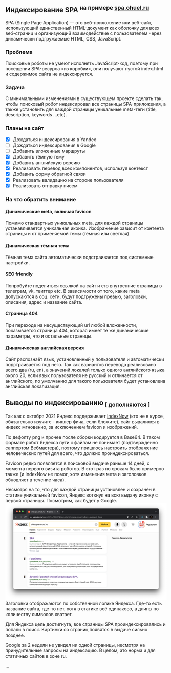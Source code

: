 ## Индексирование SPA <sup>на примере [spa.ohuel.ru](https://spa.ohuel.ru)</sup>

SPA (Single Page Application) — это веб-приложение или веб-сайт, использующий единственный HTML-документ как оболочку для всех веб-страниц и организующий взаимодействие с пользователем через динамически подгружаемые HTML, CSS, JavaScript.

### Проблема
Поисковые роботы не умеют исполнять JavaScript-код, поэтому при посещении SPA-ресурса «из коробки», они получают пустой index.html и содержимое сайта не индексируется.

### Задача
С минимальными изменениями в существующем проекте сделать так, чтобы поисковый робот индексировал все страницы SPA-приложения, а также установить для каждой страницы уникальные meta-теги (title, description, keywords ...etc).

### Планы на сайт

- [x] Дождаться индексирования в Yandex
- [ ] Дождаться индексирования в Google
- [ ] Добавить вложенные маршруты
- [x] Добавить тёмную тему
- [x] Добавить английскую версию
- [x] Реализовать перевод всех компонентов, используя контекст
- [x] Добавить форму обратной связи
- [x] Реализовать валидацию на стороне пользователя
- [x] Реализовать отправку писем

### На что обратить внимание

#### Динамические meta, включая favicon
Помимо стандартных уникальных meta, для каждой страницы устанавливается уникальная иконка. Изображение зависит от контента страницы и от применяемой темы (тёмная или светлая)

#### Динамическая тёмная тема
Тёмная тема сайта автоматически подстраивается под системные настройки.

#### SEO friendly 
Попробуйте поделиться ссылкой на сайт и его внутренние страницы в телеграм, vk, твиттер etc. В зависимости от того, какие meta допускаются в соц. сети, будут подгружены превью, заголовки, описания, адрес и название сайта.  

#### Страница 404
При переходе на несуществующий url любой вложенности, показывается страница 404, которая имеет те же динамические параметры, что и остальные страницы.

#### Динамическая английская версия
Сайт распознаёт язык, установленный у пользователя и автоматически подстраивается под него. Так как вариантов перевода реализовано всего два (ru, en), а значений локалей только одного английского языка около 20, если язык пользователя не русский и отличается от английского, по умолчанию для такого пользователя будет установлена английская локализация.

## Выводы по индексированию <sub>[ дополняются ]</sub>

Так как с октября 2021 Яндекс поддерживает [IndexNow](https://www.indexnow.org) (кто не в курсе, обязательно изучите - киллер фича, если бложите), сайт вывалился в индекс мгновенно, за исключением favicon и изображений. 

По дефолту png и прочее после сборки кодируется в Base64. В таком формате робот Яндекса пути к файлам не понимает (подтвержденно саппортом Вебмастера), поэтому пришлось настроить отображение человеческих путей для всего, что должно проиндексироваться.

Favicon редко появляется в поисковой выдаче раньше 14 дней, с момента первого визита роботов. В этот раз по срокам было примерно также (и IndexNow не помог, хотя изменения мета и заголовков обновляет в течение часа).  

Несмотря на то, что для каждой страницы установлен и сохранён в статике уникальный favicon, Яндекс воткнул на всю выдачу иконку с первой страницы. Посмотрим, как будет у Google.
![Яндекс](./src/images/git-preview.png)
Заголовки отображаются по собственной логике Яндекса. Где-то есть название сайта, где-то нет, хотя в статике всё одинаково, а длины по количеству символов хватает. 

Для Яндекса цель достигнута, все страницы SPA проиндексировались и попали в поиск. Картинки со страниц появятся в выдаче сильно позднее. 

Google за 2 недели не увидел ни одной страницы, несмотря на принудительные запросы на индексацию. В целом, это норма и для статичных сайтов в зоне ru.

...